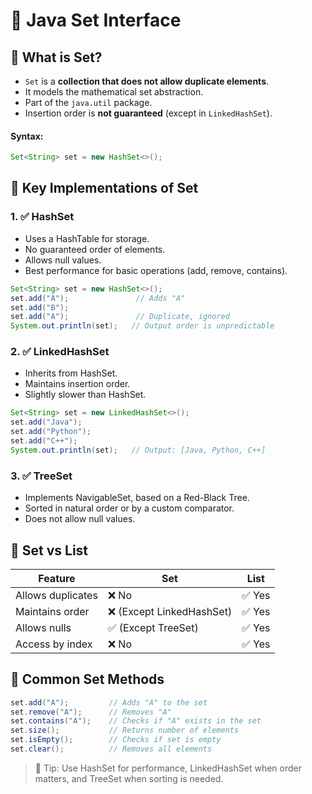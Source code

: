 # 🧩 Java Set Interface

## 🔹 What is Set?

- `Set` is a **collection that does not allow duplicate elements**.
- It models the mathematical set abstraction.
- Part of the `java.util` package.
- Insertion order is **not guaranteed** (except in `LinkedHashSet`).

#### Syntax:

```java
Set<String> set = new HashSet<>();
```

## 🧰 Key Implementations of Set

### 1. ✅ HashSet

- Uses a HashTable for storage.
- No guaranteed order of elements.
- Allows null values.
- Best performance for basic operations (add, remove, contains).
  
```java
Set<String> set = new HashSet<>();
set.add("A");               // Adds "A"
set.add("B");
set.add("A");               // Duplicate, ignored
System.out.println(set);   // Output order is unpredictable
```

### 2. ✅ LinkedHashSet

- Inherits from HashSet.
- Maintains insertion order.
- Slightly slower than HashSet.

```java
Set<String> set = new LinkedHashSet<>();
set.add("Java");
set.add("Python");
set.add("C++");
System.out.println(set);   // Output: [Java, Python, C++]
```

### 3. ✅ TreeSet

- Implements NavigableSet, based on a Red-Black Tree.
- Sorted in natural order or by a custom comparator.
- Does not allow null values.

## 🔄 Set vs List

| Feature           | Set                      | List  |
| ----------------- | ------------------------ | ----- |
| Allows duplicates | ❌ No                     | ✅ Yes |
| Maintains order   | ❌ (Except LinkedHashSet) | ✅ Yes |
| Allows nulls      | ✅ (Except TreeSet)       | ✅ Yes |
| Access by index   | ❌ No                     | ✅ Yes |

## 🧪 Common Set Methods

```java
set.add("A");         // Adds "A" to the set
set.remove("A");      // Removes "A"
set.contains("A");    // Checks if "A" exists in the set
set.size();           // Returns number of elements
set.isEmpty();        // Checks if set is empty
set.clear();          // Removes all elements
```

> 🧠 Tip: Use HashSet for performance, LinkedHashSet when order matters, and TreeSet when sorting is needed.
